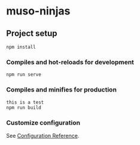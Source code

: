 # muso-ninjas

## Project setup
```
npm install
```

### Compiles and hot-reloads for development
```
npm run serve
```

### Compiles and minifies for production
```
this is a test 
npm run build
```

### Customize configuration
See [Configuration Reference](https://cli.vuejs.org/config/).

